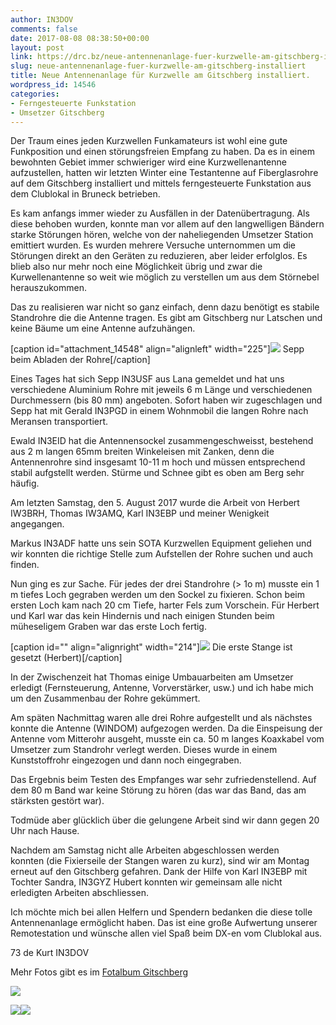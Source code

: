 ```yaml
---
author: IN3DOV
comments: false
date: 2017-08-08 08:38:50+00:00
layout: post
link: https://drc.bz/neue-antennenanlage-fuer-kurzwelle-am-gitschberg-installiert/
slug: neue-antennenanlage-fuer-kurzwelle-am-gitschberg-installiert
title: Neue Antennenanlage für Kurzwelle am Gitschberg installiert.
wordpress_id: 14546
categories:
- Ferngesteuerte Funkstation
- Umsetzer Gitschberg
---
```


Der Traum eines jeden Kurzwellen Funkamateurs ist wohl eine gute Funkposition und einen störungsfreien Empfang zu haben. Da es in einem bewohnten Gebiet immer schwieriger wird eine Kurzwellenantenne aufzustellen, hatten wir letzten Winter eine Testantenne auf Fiberglasrohre auf dem Gitschberg installiert und mittels ferngesteuerte Funkstation aus dem Clublokal in Bruneck betrieben.

Es kam anfangs immer wieder zu Ausfällen in der Datenübertragung. Als diese behoben wurden, konnte man vor allem auf den langwelligen Bändern starke Störungen hören, welche von der naheliegenden Umsetzer Station emittiert wurden. Es wurden mehrere Versuche unternommen um die Störungen direkt an den Geräten zu reduzieren, aber leider erfolglos. Es blieb also nur mehr noch eine Möglichkeit übrig und zwar die Kurwellenantenne so weit wie möglich zu verstellen um aus dem Störnebel herauszukommen.

Das zu realisieren war nicht so ganz einfach, denn dazu benötigt es stabile Standrohre die die Antenne tragen. Es gibt am Gitschberg nur Latschen und keine Bäume um eine Antenne aufzuhängen.

[caption id="attachment_14548" align="alignleft" width="225"][![](https://drc.bz/wp-content/uploads/2017/08/Rohre-Sepp-225x300.jpg)](https://drc.bz/wp-content/uploads/2017/08/Rohre-Sepp.jpg) Sepp beim Abladen der Rohre[/caption]

Eines Tages hat sich Sepp IN3USF aus Lana gemeldet und hat uns verschiedene Aluminium Rohre mit jeweils 6 m Länge und verschiedenen Durchmessern (bis 80 mm) angeboten. Sofort haben wir zugeschlagen und Sepp hat mit Gerald IN3PGD in einem Wohnmobil die langen Rohre nach Meransen transportiert.

Ewald IN3EID hat die Antennensockel zusammengeschweisst, bestehend aus 2 m langen 65mm breiten Winkeleisen mit Zanken, denn die Antennenrohre sind insgesamt 10-11 m hoch und müssen entsprechend stabil aufgstellt werden. Stürme und Schnee gibt es oben am Berg sehr häufig.

Am letzten Samstag, den 5. August 2017 wurde die Arbeit von Herbert IW3BRH, Thomas IW3AMQ, Karl IN3EBP und meiner Wenigkeit angegangen.

Markus IN3ADF hatte uns sein SOTA Kurzwellen Equipment geliehen und wir konnten die richtige Stelle zum Aufstellen der Rohre suchen und auch finden.

Nun ging es zur Sache. Für jedes der drei Standrohre (> 1o m) musste ein 1 m tiefes Loch gegraben werden um den Sockel zu fixieren. Schon beim ersten Loch kam nach 20 cm Tiefe, harter Fels zum Vorschein. Für Herbert und Karl war das kein Hindernis und nach einigen Stunden beim müheseligem Graben war das erste Loch fertig.

[caption id="" align="alignright" width="214"]![](https://drc.bz/wp-content/uploads/wppa/5736.jpg?ver=17) Die erste Stange ist gesetzt (Herbert)[/caption]

In der Zwischenzeit hat Thomas einige Umbauarbeiten am Umsetzer erledigt (Fernsteuerung, Antenne, Vorverstärker, usw.) und ich habe mich um den Zusammenbau der Rohre gekümmert.

Am späten Nachmittag waren alle drei Rohre aufgestellt und als nächstes konnte die Antenne (WINDOM) aufgezogen werden. Da die Einspeisung der Antenne vom Mitterohr ausgeht, musste ein ca. 50 m langes Koaxkabel vom Umsetzer zum Standrohr verlegt werden. Dieses wurde in einem Kunststoffrohr eingezogen und dann noch eingegraben.

Das Ergebnis beim Testen des Empfanges war sehr zufriedenstellend. Auf dem 80 m Band war keine Störung zu hören (das war das Band, das am stärksten gestört war).

Todmüde aber glücklich über die gelungene Arbeit sind wir dann gegen 20 Uhr nach Hause.

Nachdem am Samstag nicht alle Arbeiten abgeschlossen werden konnten (die Fixierseile der Stangen waren zu kurz), sind wir am Montag erneut auf den Gitschberg gefahren. Dank der Hilfe von Karl IN3EBP mit Tochter Sandra, IN3GYZ Hubert konnten wir gemeinsam alle nicht erledigten Arbeiten abschliessen.

Ich möchte mich bei allen Helfern und Spendern bedanken die diese tolle Antennenanlage ermöglicht haben. Das ist eine große Aufwertung unserer Remotestation und wünsche allen viel Spaß beim DX-en vom Clublokal aus.

73 de Kurt IN3DOV

Mehr Fotos gibt es im [Fotalbum Gitschberg](https://drc.bz/drc-intern/fotoalbum/?occur=1&cover=0&album=13#wppa-container-1)



![](https://drc.bz/wp-content/uploads/wppa/5726.jpg?ver=17)

![](https://drc.bz/wp-content/uploads/wppa/5727.jpg?ver=17)![](https://drc.bz/wp-content/uploads/wppa/5725.jpg?ver=17)






